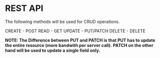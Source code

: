 # REST API
The following methods will be used for CRUD operations.

CREATE - POST
READ - GET
UPDATE - PUT/PATCH
DELETE - DELETE

**NOTE: The Difference between PUT and PATCH is that PUT has to update the entire resource (more bandwith per server call).**
**PATCH on the other hand will be used to update a single field only.**